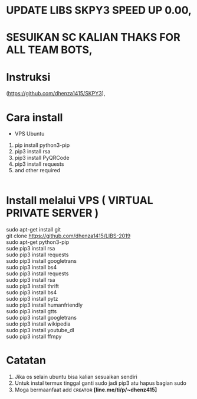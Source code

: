 # UPDATE LIBS SKPY3 SPEED UP 0.00</b>,
# SESUIKAN SC KALIAN THAKS FOR ALL TEAM BOTS</b>,

# Instruksi
(https://github.com/dhenza1415/SKPY3)</b>,
# Cara install
- VPS Ubuntu
1. pip install python3-pip<br>
2. pip3 install rsa<br>
3. pip3 install PyQRCode<br>
4. pip3 install requests<br>
5. and other required<br><br>

# Install melalui VPS ( VIRTUAL PRIVATE SERVER )

sudo apt-get install git<br>
git clone https://github.com/dhenza1415/LIBS-2019<br>
sudo apt-get python3-pip<br>
sude pip3 install rsa<br>
sudo pip3 install requests<br>
sudo pip3 install googletrans<br>
sudo pip3 install bs4<br>
sudo pip3 install requests<br>
sudo pip3 install rsa<br>
sudo pip3 install thrift<br>
sudo pip3 install bs4<br>
sudo pip3 install pytz<br>
sudo pip3 install humanfriendly<br>
sudo pip3 install gtts<br>
sudo pip3 install googletrans<br>
sudo pip3 install wikipedia<br>
sudo pip3 install youtube_dl<br>
sudo pip3 install ffmpy<br>
# Catatan
1. Jika os selain ubuntu bisa kalian sesuaikan sendiri<br>
2. Untuk instal termux tinggal ganti sudo jadi pip3 atu hapus bagian sudo <br>
3. Moga bermaanfaat add ᴄʀᴇᴀᴛᴏʀ <b> [line.me/ti/p/~dhenz415]<br><br>
